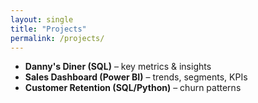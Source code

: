 ```yaml
---
layout: single
title: "Projects"
permalink: /projects/
---
```


- **Danny's Diner (SQL)** – key metrics & insights  
- **Sales Dashboard (Power BI)** – trends, segments, KPIs  
- **Customer Retention (SQL/Python)** – churn patterns

